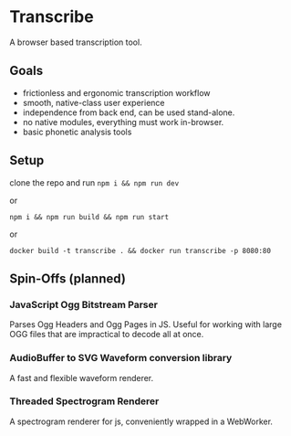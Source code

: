 # Transcribe

A browser based transcription tool.

## Goals

- frictionless and ergonomic transcription workflow
- smooth, native-class user experience
- independence from back end, can be used stand-alone.
- no native modules, everything must work in-browser.
- basic phonetic analysis tools

## Setup

clone the repo and run
`npm i && npm run dev`

or

`npm i && npm run build && npm run start`

or

`docker build -t transcribe . && docker run transcribe -p 8080:80`

## Spin-Offs (planned)

### JavaScript Ogg Bitstream Parser

Parses Ogg Headers and Ogg Pages in JS. Useful for working with large OGG files that are impractical to decode all at once.

### AudioBuffer to SVG Waveform conversion library

A fast and flexible waveform renderer.

### Threaded Spectrogram Renderer

A spectrogram renderer for js, conveniently wrapped in a WebWorker.
